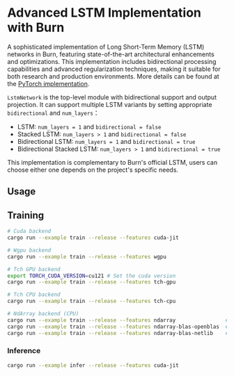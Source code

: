 # Advanced LSTM Implementation with Burn
A sophisticated implementation of Long Short-Term Memory (LSTM) networks in Burn, featuring state-of-the-art architectural enhancements and optimizations. This implementation includes bidirectional processing capabilities and advanced regularization techniques, making it suitable for both research and production environments. More details can be found at the [PyTorch implementation](https://github.com/shiv08/Advanced-LSTM-Implementation-with-PyTorch).

`LstmNetwork` is the top-level module with bidirectional support and output projection. It can support multiple LSTM variants by setting appropriate `bidirectional` and `num_layers`：
* LSTM: `num_layers = 1` and `bidirectional = false`
* Stacked LSTM: `num_layers > 1` and `bidirectional = false`
* Bidirectional LSTM: `num_layers = 1` and `bidirectional = true`
* Bidirectional Stacked LSTM: `num_layers > 1` and `bidirectional = true`

This implementation is complementary to Burn's official LSTM, users can choose either one depends on the project's specific needs.

## Usage


## Training

```sh
# Cuda backend
cargo run --example train --release --features cuda-jit

# Wgpu backend
cargo run --example train --release --features wgpu

# Tch GPU backend
export TORCH_CUDA_VERSION=cu121 # Set the cuda version
cargo run --example train --release --features tch-gpu

# Tch CPU backend
cargo run --example train --release --features tch-cpu

# NdArray backend (CPU)
cargo run --example train --release --features ndarray                # f32 - single thread
cargo run --example train --release --features ndarray-blas-openblas  # f32 - blas with openblas
cargo run --example train --release --features ndarray-blas-netlib    # f32 - blas with netlib
```


### Inference

```sh
cargo run --example infer --release --features cuda-jit
```
